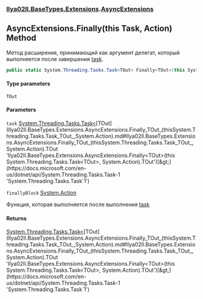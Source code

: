 ### [Ilya02Il.BaseTypes.Extensions](Ilya02Il.BaseTypes.Extensions.md 'Ilya02Il.BaseTypes.Extensions').[AsyncExtensions](Ilya02Il.BaseTypes.Extensions.AsyncExtensions.md 'Ilya02Il.BaseTypes.Extensions.AsyncExtensions')

## AsyncExtensions.Finally<TOut>(this Task<TOut>, Action) Method

Метод расширения, принимающий как аргумент делегат, который выполняется после завершения [task](Ilya02Il.BaseTypes.Extensions.AsyncExtensions.Finally_TOut_(thisSystem.Threading.Tasks.Task_TOut_,System.Action).md#Ilya02Il.BaseTypes.Extensions.AsyncExtensions.Finally_TOut_(thisSystem.Threading.Tasks.Task_TOut_,System.Action).task 'Ilya02Il.BaseTypes.Extensions.AsyncExtensions.Finally<TOut>(this System.Threading.Tasks.Task<TOut>, System.Action).task').

```csharp
public static System.Threading.Tasks.Task<TOut> Finally<TOut>(this System.Threading.Tasks.Task<TOut> task, System.Action finallyBlock);
```
#### Type parameters

<a name='Ilya02Il.BaseTypes.Extensions.AsyncExtensions.Finally_TOut_(thisSystem.Threading.Tasks.Task_TOut_,System.Action).TOut'></a>

`TOut`
#### Parameters

<a name='Ilya02Il.BaseTypes.Extensions.AsyncExtensions.Finally_TOut_(thisSystem.Threading.Tasks.Task_TOut_,System.Action).task'></a>

`task` [System.Threading.Tasks.Task&lt;](https://docs.microsoft.com/en-us/dotnet/api/System.Threading.Tasks.Task-1 'System.Threading.Tasks.Task`1')[TOut](Ilya02Il.BaseTypes.Extensions.AsyncExtensions.Finally_TOut_(thisSystem.Threading.Tasks.Task_TOut_,System.Action).md#Ilya02Il.BaseTypes.Extensions.AsyncExtensions.Finally_TOut_(thisSystem.Threading.Tasks.Task_TOut_,System.Action).TOut 'Ilya02Il.BaseTypes.Extensions.AsyncExtensions.Finally<TOut>(this System.Threading.Tasks.Task<TOut>, System.Action).TOut')[&gt;](https://docs.microsoft.com/en-us/dotnet/api/System.Threading.Tasks.Task-1 'System.Threading.Tasks.Task`1')

<a name='Ilya02Il.BaseTypes.Extensions.AsyncExtensions.Finally_TOut_(thisSystem.Threading.Tasks.Task_TOut_,System.Action).finallyBlock'></a>

`finallyBlock` [System.Action](https://docs.microsoft.com/en-us/dotnet/api/System.Action 'System.Action')

Функция, которая выполняется после выполнения [task](Ilya02Il.BaseTypes.Extensions.AsyncExtensions.Finally_TOut_(thisSystem.Threading.Tasks.Task_TOut_,System.Action).md#Ilya02Il.BaseTypes.Extensions.AsyncExtensions.Finally_TOut_(thisSystem.Threading.Tasks.Task_TOut_,System.Action).task 'Ilya02Il.BaseTypes.Extensions.AsyncExtensions.Finally<TOut>(this System.Threading.Tasks.Task<TOut>, System.Action).task')

#### Returns
[System.Threading.Tasks.Task&lt;](https://docs.microsoft.com/en-us/dotnet/api/System.Threading.Tasks.Task-1 'System.Threading.Tasks.Task`1')[TOut](Ilya02Il.BaseTypes.Extensions.AsyncExtensions.Finally_TOut_(thisSystem.Threading.Tasks.Task_TOut_,System.Action).md#Ilya02Il.BaseTypes.Extensions.AsyncExtensions.Finally_TOut_(thisSystem.Threading.Tasks.Task_TOut_,System.Action).TOut 'Ilya02Il.BaseTypes.Extensions.AsyncExtensions.Finally<TOut>(this System.Threading.Tasks.Task<TOut>, System.Action).TOut')[&gt;](https://docs.microsoft.com/en-us/dotnet/api/System.Threading.Tasks.Task-1 'System.Threading.Tasks.Task`1')